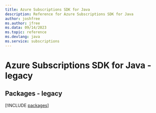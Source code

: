```yaml
---
title: Azure Subscriptions SDK for Java
description: Reference for Azure Subscriptions SDK for Java
author: joshfree
ms.author: jfree
ms.data: 09/14/2023
ms.topic: reference
ms.devlang: java
ms.service: subscriptions
---
```

# Azure Subscriptions SDK for Java - legacy
## Packages - legacy
[!INCLUDE [packages](subscriptions-index.md)]